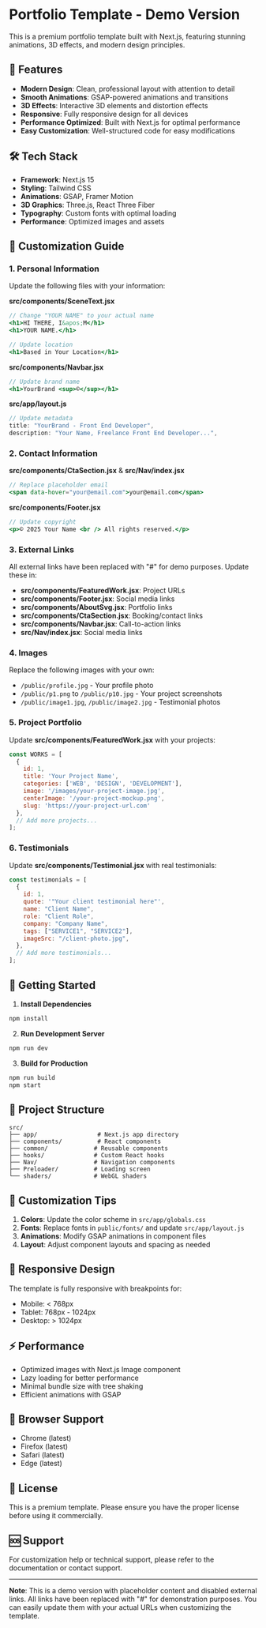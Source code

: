 # Portfolio Template - Demo Version

This is a premium portfolio template built with Next.js, featuring stunning animations, 3D effects, and modern design principles.

## 🚀 Features

- **Modern Design**: Clean, professional layout with attention to detail
- **Smooth Animations**: GSAP-powered animations and transitions
- **3D Effects**: Interactive 3D elements and distortion effects
- **Responsive**: Fully responsive design for all devices
- **Performance Optimized**: Built with Next.js for optimal performance
- **Easy Customization**: Well-structured code for easy modifications

## 🛠️ Tech Stack

- **Framework**: Next.js 15
- **Styling**: Tailwind CSS
- **Animations**: GSAP, Framer Motion
- **3D Graphics**: Three.js, React Three Fiber
- **Typography**: Custom fonts with optimal loading
- **Performance**: Optimized images and assets

## 📝 Customization Guide

### 1. Personal Information
Update the following files with your information:

**src/components/SceneText.jsx**
```jsx
// Change "YOUR NAME" to your actual name
<h1>HI THERE, I&apos;M</h1>
<h1>YOUR NAME.</h1>

// Update location
<h1>Based in Your Location</h1>
```

**src/components/Navbar.jsx**
```jsx
// Update brand name
<h1>YourBrand <sup>©</sup></h1>
```

**src/app/layout.js**
```jsx
// Update metadata
title: "YourBrand - Front End Developer",
description: "Your Name, Freelance Front End Developer...",
```

### 2. Contact Information
**src/components/CtaSection.jsx** & **src/Nav/index.jsx**
```jsx
// Replace placeholder email
<span data-hover="your@email.com">your@email.com</span>
```

**src/components/Footer.jsx**
```jsx
// Update copyright
<p>© 2025 Your Name <br /> All rights reserved.</p>
```

### 3. External Links
All external links have been replaced with "#" for demo purposes. Update these in:

- **src/components/FeaturedWork.jsx**: Project URLs
- **src/components/Footer.jsx**: Social media links
- **src/components/AboutSvg.jsx**: Portfolio links
- **src/components/CtaSection.jsx**: Booking/contact links
- **src/components/Navbar.jsx**: Call-to-action links
- **src/Nav/index.jsx**: Social media links

### 4. Images
Replace the following images with your own:
- `/public/profile.jpg` - Your profile photo
- `/public/p1.png` to `/public/p10.jpg` - Your project screenshots
- `/public/image1.jpg`, `/public/image2.jpg` - Testimonial photos

### 5. Project Portfolio
Update **src/components/FeaturedWork.jsx** with your projects:
```jsx
const WORKS = [
  {
    id: 1,
    title: 'Your Project Name',
    categories: ['WEB', 'DESIGN', 'DEVELOPMENT'],
    image: '/images/your-project-image.jpg',
    centerImage: '/your-project-mockup.png',
    slug: 'https://your-project-url.com'
  },
  // Add more projects...
];
```

### 6. Testimonials
Update **src/components/Testimonial.jsx** with real testimonials:
```jsx
const testimonials = [
  {
    id: 1,
    quote: '"Your client testimonial here"',
    name: "Client Name",
    role: "Client Role",
    company: "Company Name",
    tags: ["SERVICE1", "SERVICE2"],
    imageSrc: "/client-photo.jpg",
  },
  // Add more testimonials...
];
```

## 🚀 Getting Started

1. **Install Dependencies**
```bash
npm install
```

2. **Run Development Server**
```bash
npm run dev
```

3. **Build for Production**
```bash
npm run build
npm start
```

## 📁 Project Structure

```
src/
├── app/                 # Next.js app directory
├── components/          # React components
├── common/             # Reusable components
├── hooks/              # Custom React hooks
├── Nav/                # Navigation components
├── Preloader/          # Loading screen
└── shaders/            # WebGL shaders
```

## 🎨 Customization Tips

1. **Colors**: Update the color scheme in `src/app/globals.css`
2. **Fonts**: Replace fonts in `public/fonts/` and update `src/app/layout.js`
3. **Animations**: Modify GSAP animations in component files
4. **Layout**: Adjust component layouts and spacing as needed

## 📱 Responsive Design

The template is fully responsive with breakpoints for:
- Mobile: < 768px
- Tablet: 768px - 1024px
- Desktop: > 1024px

## ⚡ Performance

- Optimized images with Next.js Image component
- Lazy loading for better performance
- Minimal bundle size with tree shaking
- Efficient animations with GSAP

## 🔧 Browser Support

- Chrome (latest)
- Firefox (latest)
- Safari (latest)
- Edge (latest)

## 📄 License

This is a premium template. Please ensure you have the proper license before using it commercially.

## 🆘 Support

For customization help or technical support, please refer to the documentation or contact support.

---

**Note**: This is a demo version with placeholder content and disabled external links. All links have been replaced with "#" for demonstration purposes. You can easily update them with your actual URLs when customizing the template.